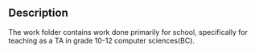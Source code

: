 ## Description

The work folder contains work done primarily for school, specifically for teaching as a TA in grade 10-12 computer sciences(BC).
